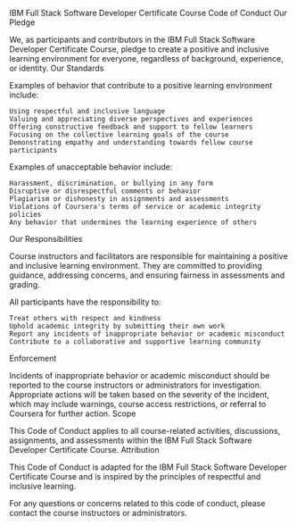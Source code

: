 IBM Full Stack Software Developer Certificate Course Code of Conduct
Our Pledge

We, as participants and contributors in the IBM Full Stack Software Developer Certificate Course, pledge to create a positive and inclusive learning environment for everyone, regardless of background, experience, or identity.
Our Standards

Examples of behavior that contribute to a positive learning environment include:

    Using respectful and inclusive language
    Valuing and appreciating diverse perspectives and experiences
    Offering constructive feedback and support to fellow learners
    Focusing on the collective learning goals of the course
    Demonstrating empathy and understanding towards fellow course participants

Examples of unacceptable behavior include:

    Harassment, discrimination, or bullying in any form
    Disruptive or disrespectful comments or behavior
    Plagiarism or dishonesty in assignments and assessments
    Violations of Coursera's terms of service or academic integrity policies
    Any behavior that undermines the learning experience of others

Our Responsibilities

Course instructors and facilitators are responsible for maintaining a positive and inclusive learning environment. They are committed to providing guidance, addressing concerns, and ensuring fairness in assessments and grading.

All participants have the responsibility to:

    Treat others with respect and kindness
    Uphold academic integrity by submitting their own work
    Report any incidents of inappropriate behavior or academic misconduct
    Contribute to a collaborative and supportive learning community

Enforcement

Incidents of inappropriate behavior or academic misconduct should be reported to the course instructors or administrators for investigation. Appropriate actions will be taken based on the severity of the incident, which may include warnings, course access restrictions, or referral to Coursera for further action.
Scope

This Code of Conduct applies to all course-related activities, discussions, assignments, and assessments within the IBM Full Stack Software Developer Certificate Course.
Attribution

This Code of Conduct is adapted for the IBM Full Stack Software Developer Certificate Course and is inspired by the principles of respectful and inclusive learning.

For any questions or concerns related to this code of conduct, please contact the course instructors or administrators.
